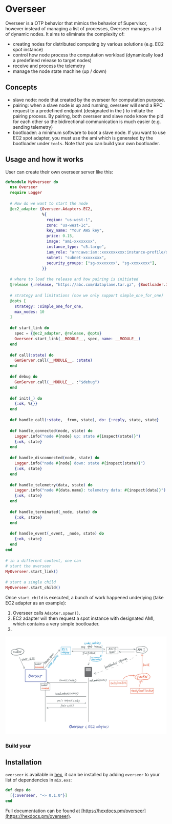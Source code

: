 # Overseer

Overseer is a OTP behavior that mimics the behavior of Supervisor, however instead of managing a list of processes, Overseer manages a list of dynamic nodes. It aims to eliminate the complexity of:

* creating nodes for distributed computing by various solutions (e.g. EC2 spot instance)
* control how node process the computation workload (dynamically load a predefined release to target nodes)
* receive and process the telemetry
* manage the node state machine (up / down)

## Concepts

* slave node: node that created by the overseer for computation purpose.
* pairing: when a slave node is up and running, overseer will send a RPC request to a predefined endpoint (designated in the ) to initiate the pairing process. By pairing, both overseer and slave node know the pid for each other so the bidirectional communication is much easier (e.g. sending telemetry)
* bootloader: a minimum software to boot a slave node. If you want to use EC2 spot adapter, you must use the ami which is generated by the bootloader under ``tools``. Note that you can build your own bootloader.

## Usage and how it works

User can create their own overseer server like this:

```elixir
defmodule MyOverseer do
  use Overseer
  require Logger

  # How do we want to start the node
  @ec2_adapter {Overseer.Adapters.EC2,
                %{
                  region: "us-west-1",
                  zone: "us-west-1c",
                  key_name: "Your AWS key",
                  price: 0.15,
                  image: "ami-xxxxxxxx",
                  instance_type: "c5.large",
                  iam_role: "arn:aws:iam::xxxxxxxxxx:instance-profile/xxx",
                  subnet: "subnet-xxxxxxxx",
                  security_groups: ["sg-xxxxxxxx", "sg-xxxxxxxx"],
                }}

  # where to load the release and how pairing is initiated
  @release {:release, "https://abc.com/dataplane.tar.gz", {Bootloader.Initd, :pair}}

  # strategy and limitations (now we only support simple_one_for_one)
  @opts [
    strategy: :simple_one_for_one,
    max_nodes: 10
  ]

  def start_link do
    spec = {@ec2_adapter, @release, @opts}
    Overseer.start_link(__MODULE__, spec, name: __MODULE__)
  end

  def call(:state) do
    GenServer.call(__MODULE__, :state)
  end

  def debug do
    GenServer.call(__MODULE__, :"$debug")
  end

  def init(_) do
    {:ok, %{}}
  end

  def handle_call(:state, _from, state), do: {:reply, state, state}

  def handle_connected(node, state) do
    Logger.info("node #{node} up: state #{inspect(state)}")
    {:ok, state}
  end

  def handle_disconnected(node, state) do
    Logger.info("node #{node} down: state #{inspect(state)}")
    {:ok, state}
  end

  def handle_telemetry(data, state) do
    Logger.info("node #{data.name}: telemetry data: #{inspect(data)}")
    {:ok, state}
  end

  def handle_terminated(_node, state) do
    {:ok, state}
  end

  def handle_event(_event, _node, state) do
    {:ok, state}
  end
end

# in a different context, one can
# start the overseer
MyOverseer.start_link()

# start a single child
MyOverseer.start_child()
```

Once ``start_child`` is executed, a bunch of work happened underlying (take EC2 adapter as an example):

1. Overseer calls ``Adapter.spawn()``.
2. EC2 adapter will then request a spot instance with designated AMI, which contains a very simple bootloader.
3.

![](docs/overseer.jpg)

### Build your



## Installation

``overseer`` is available in [hex](https://hex.pm/packages/overseer), it can be installed
by adding `overseer` to your list of dependencies in `mix.exs`:

```elixir
def deps do
  [{:overseer, "~> 0.1.0"}]
end
```

Full documentation can be found at [https://hexdocs.pm/overseer](https://hexdocs.pm/overseer).
